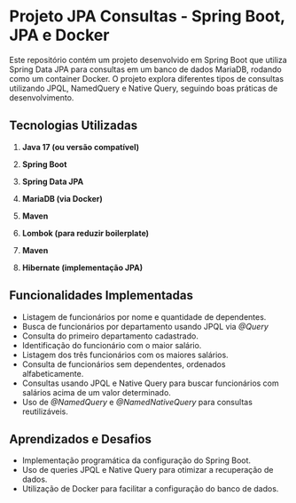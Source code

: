 # Projeto JPA Consultas - Spring Boot, JPA e Docker

Este repositório contém um projeto desenvolvido em Spring Boot que utiliza Spring Data JPA para consultas em um banco de dados MariaDB, rodando como um container Docker. O projeto explora diferentes tipos de consultas utilizando JPQL, NamedQuery e Native Query, seguindo boas práticas de desenvolvimento.

## Tecnologias Utilizadas

1. **Java 17 (ou versão compatível)**

2. **Spring Boot**

3. **Spring Data JPA**

4. **MariaDB (via Docker)**

3. **Maven**

4. **Lombok (para reduzir boilerplate)**
   
3. **Maven**

4. **Hibernate (implementação JPA)**
       
## Funcionalidades Implementadas

- Listagem de funcionários por nome e quantidade de dependentes.
- Busca de funcionários por departamento usando JPQL via _@Query_
- Consulta do primeiro departamento cadastrado.
- Identificação do funcionário com o maior salário.
- Listagem dos três funcionários com os maiores salários.
- Consulta de funcionários sem dependentes, ordenados alfabeticamente.
- Consultas usando JPQL e Native Query para buscar funcionários com salários acima de um valor determinado.
- Uso de _@NamedQuery_ e _@NamedNativeQuery_ para consultas reutilizáveis.
  
## Aprendizados e Desafios

- Implementação programática da configuração do Spring Boot.
- Uso de queries JPQL e Native Query para otimizar a recuperação de dados.
- Utilização de Docker para facilitar a configuração do banco de dados.
